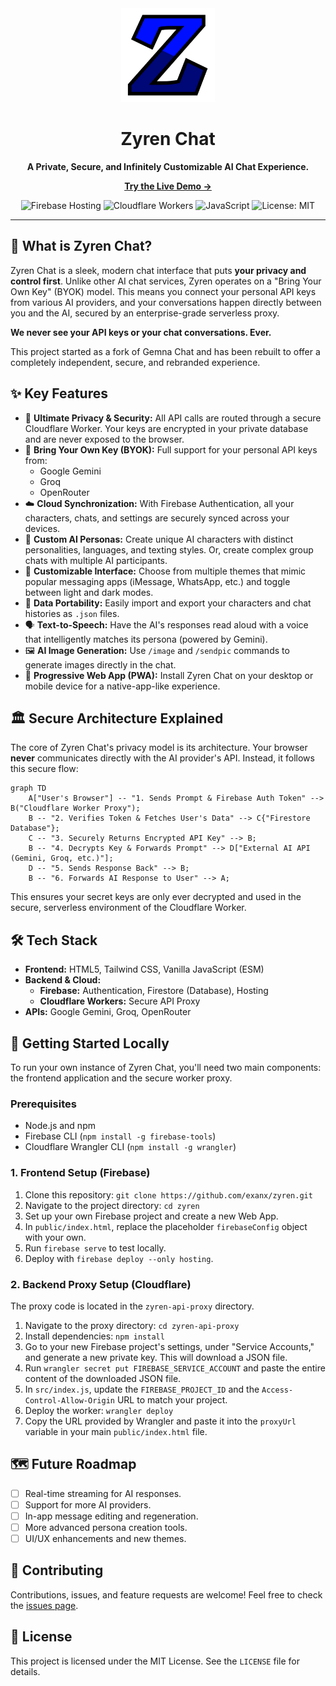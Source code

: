 
<div align="center">
  <img src="assets/icon-512x512.png" alt="Zyren AI Mascot" width="150"/>
  <h1>Zyren Chat</h1>
  <p><strong>A Private, Secure, and Infinitely Customizable AI Chat Experience.</strong></p>
  
  <p>
    <a href="https://zyren.web.app"><strong>Try the Live Demo →</strong></a>
  </p>
  
  <p>
    <img src="https://img.shields.io/badge/Hosting-Firebase-orange?style=for-the-badge&logo=firebase" alt="Firebase Hosting">
    <img src="https://img.shields.io/badge/Proxy-Cloudflare-f38020?style=for-the-badge&logo=cloudflare" alt="Cloudflare Workers">
    <img src="https://img.shields.io/badge/Language-JavaScript-F7DF1E?style=for-the-badge&logo=javascript" alt="JavaScript">
    <img src="https://img.shields.io/badge/License-MIT-blue.svg?style=for-the-badge" alt="License: MIT">
  </p>
</div>

---

## 🚀 What is Zyren Chat?

Zyren Chat is a sleek, modern chat interface that puts **your privacy and control first**. Unlike other AI chat services, Zyren operates on a "Bring Your Own Key" (BYOK) model. This means you connect your personal API keys from various AI providers, and your conversations happen directly between you and the AI, secured by an enterprise-grade serverless proxy.

**We never see your API keys or your chat conversations. Ever.**

This project started as a fork of Gemna Chat and has been rebuilt to offer a completely independent, secure, and rebranded experience.

## ✨ Key Features

-   🔐 **Ultimate Privacy & Security:** All API calls are routed through a secure Cloudflare Worker. Your keys are encrypted in your private database and are never exposed to the browser.
-   🔑 **Bring Your Own Key (BYOK):** Full support for your personal API keys from:
    -   Google Gemini
    -   Groq
    -   OpenRouter
-   ☁️ **Cloud Synchronization:** With Firebase Authentication, all your characters, chats, and settings are securely synced across your devices.
-   🤖 **Custom AI Personas:** Create unique AI characters with distinct personalities, languages, and texting styles. Or, create complex group chats with multiple AI participants.
-   🎨 **Customizable Interface:** Choose from multiple themes that mimic popular messaging apps (iMessage, WhatsApp, etc.) and toggle between light and dark modes.
-   🔄 **Data Portability:** Easily import and export your characters and chat histories as `.json` files.
-   🗣️ **Text-to-Speech:** Have the AI's responses read aloud with a voice that intelligently matches its persona (powered by Gemini).
-   🖼️ **AI Image Generation:** Use `/image` and `/sendpic` commands to generate images directly in the chat.
-   📱 **Progressive Web App (PWA):** Install Zyren Chat on your desktop or mobile device for a native-app-like experience.

## 🏛️ Secure Architecture Explained

The core of Zyren Chat's privacy model is its architecture. Your browser **never** communicates directly with the AI provider's API. Instead, it follows this secure flow:

```mermaid
graph TD
    A["User's Browser"] -- "1. Sends Prompt & Firebase Auth Token" --> B("Cloudflare Worker Proxy");
    B -- "2. Verifies Token & Fetches User's Data" --> C{"Firestore Database"};
    C -- "3. Securely Returns Encrypted API Key" --> B;
    B -- "4. Decrypts Key & Forwards Prompt" --> D["External AI API (Gemini, Groq, etc.)"];
    D -- "5. Sends Response Back" --> B;
    B -- "6. Forwards AI Response to User" --> A;
```

This ensures your secret keys are only ever decrypted and used in the secure, serverless environment of the Cloudflare Worker.

## 🛠️ Tech Stack

-   **Frontend:** HTML5, Tailwind CSS, Vanilla JavaScript (ESM)
-   **Backend & Cloud:**
    -   **Firebase:** Authentication, Firestore (Database), Hosting
    -   **Cloudflare Workers:** Secure API Proxy
-   **APIs:** Google Gemini, Groq, OpenRouter

## 🚀 Getting Started Locally

To run your own instance of Zyren Chat, you'll need two main components: the frontend application and the secure worker proxy.

### Prerequisites
-   Node.js and npm
-   Firebase CLI (`npm install -g firebase-tools`)
-   Cloudflare Wrangler CLI (`npm install -g wrangler`)

### 1. Frontend Setup (Firebase)
1.  Clone this repository: `git clone https://github.com/exanx/zyren.git`
2.  Navigate to the project directory: `cd zyren`
3.  Set up your own Firebase project and create a new Web App.
4.  In `public/index.html`, replace the placeholder `firebaseConfig` object with your own.
5.  Run `firebase serve` to test locally.
6.  Deploy with `firebase deploy --only hosting`.

### 2. Backend Proxy Setup (Cloudflare)
The proxy code is located in the `zyren-api-proxy` directory.

1.  Navigate to the proxy directory: `cd zyren-api-proxy`
2.  Install dependencies: `npm install`
3.  Go to your new Firebase project's settings, under "Service Accounts," and generate a new private key. This will download a JSON file.
4.  Run `wrangler secret put FIREBASE_SERVICE_ACCOUNT` and paste the entire content of the downloaded JSON file.
5.  In `src/index.js`, update the `FIREBASE_PROJECT_ID` and the `Access-Control-Allow-Origin` URL to match your project.
6.  Deploy the worker: `wrangler deploy`
7.  Copy the URL provided by Wrangler and paste it into the `proxyUrl` variable in your main `public/index.html` file.

## 🗺️ Future Roadmap

-   [ ] Real-time streaming for AI responses.
-   [ ] Support for more AI providers.
-   [ ] In-app message editing and regeneration.
-   [ ] More advanced persona creation tools.
-   [ ] UI/UX enhancements and new themes.

## 🤝 Contributing

Contributions, issues, and feature requests are welcome! Feel free to check the [issues page](https://github.com/exanx/zyren/issues).

## 📄 License

This project is licensed under the MIT License. See the `LICENSE` file for details.
